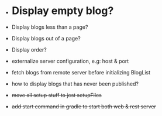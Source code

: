 - # Display empty blog?
- Display blogs less than a page?
- Display blogs out of a page?
- Display order?
- externalize server configuration, e.g: host & port


- fetch blogs from remote server before initializing BlogList 
- how to display blogs that has never been published?
- ~~move all setup stuff to jest setupFiles~~
- ~~add start command in gradle to start both web & rest server~~
